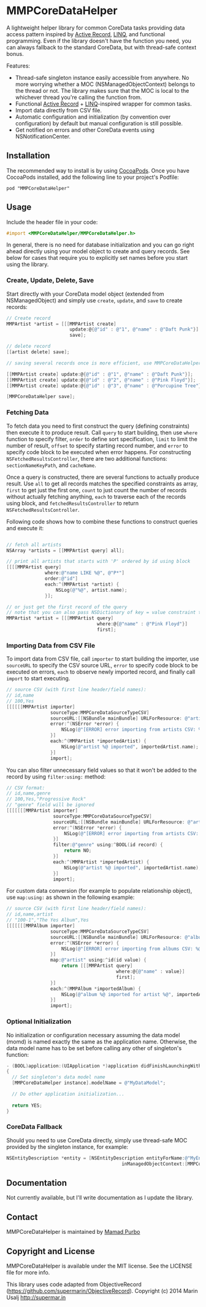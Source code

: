 MMPCoreDataHelper
=================

A lightweight helper library for common CoreData tasks providing data access pattern inspired by [Active Record](http://en.wikipedia.org/wiki/Active_record_pattern), [LINQ](http://en.wikipedia.org/wiki/Language_Integrated_Query), and functional programming. Even if the library doesn't have the function you need, you can always fallback to the standard CoreData, but with thread-safe context bonus.

Features:
* Thread-safe singleton instance easily accessible from anywhere. No more worrying whether a MOC (NSManagedObjectContext) belongs to the thread or not. The library makes sure that the MOC is local to the whichever thread you're calling the function from.
* Functional [Active Record](http://en.wikipedia.org/wiki/Active_record_pattern) + [LINQ](http://en.wikipedia.org/wiki/Language_Integrated_Query)-inspired wrapper for common tasks.
* Import data directly from CSV file.
* Automatic configuration and initialization (by convention over configuration) by default but manual configuration is still possible.
* Get notified on errors and other CoreData events using NSNotificationCenter.

## Installation

The recommended way to install is by using [CocoaPods](http://cocoapods.org/). Once you have CocoaPods installed, add the following line to your project's Podfile:
```
pod "MMPCoreDataHelper"
```

## Usage

Include the header file in your code:
```objectivec
#import <MMPCoreDataHelper/MMPCoreDataHelper.h>
```
In general, there is no need for database initialization and you can go right ahead directly using your model object to create and query records. See below for cases that require you to explicitly set names before you start using the library.

### Create, Update, Delete, Save

Start directly with your CoreData model object (extended from NSManagedObject) and simply use `create`, `update`, and  `save` to create records:
```objectivec
// Create record
MMPArtist *artist = [[[MMPArtist create] 
                       update:@{@"id" : @"1", @"name" : @"Daft Punk"}] 
                       save];

// delete record
[[artist delete] save];

// saving several records once is more efficient, use MMPCoreDataHelper instance to do bulk saving.

[[MMPArtist create] update:@{@"id" : @"1", @"name" : @"Daft Punk"}];
[[MMPArtist create] update:@{@"id" : @"2", @"name" : @"Pink Floyd"}];
[[MMPArtist create] update:@{@"id" : @"3", @"name" : @"Porcupine Tree"}];

[MMPCoreDataHelper save];

```

### Fetching Data

To fetch data you need to first construct the query (defining constraints) then execute it to produce result. Call `query` to start building, then use `where` function to specify filter, `order` to define sort specification, `limit` to limit the number of result, `offset` to specify starting record number, and `error` to specify code block to be executed when error happens. For constructing `NSFetchedResultsController`, there are two additional functions: `sectionNameKeyPath`, and `cacheName`.

Once a query is constructed, there are several functions to actually produce result. Use `all` to get all records matches the specified constraints as array, `first` to get just the first one, `count` to just count the number of records without actually fetching anything, `each` to traverse each of the records using block, and `fetchedResultsController` to return `NSFetchedResultsController`.

Following code shows how to combine these functions to construct queries and execute it:
```objectivec

// fetch all artists
NSArray *artists = [[MMPArtist query] all];

// print all artists that starts with 'P' ordered by id using block
[[[[MMPArtist query]
              where:@"name LIKE %@", @"P*"]
              order:@"id"]
              each:^(MMPArtist *artist) {
                  NSLog(@"%@", artist.name);
              }];

// or just get the first record of the query
// note that you can also pass NSDictionary of key = value constraint to where function
MMPArtist *artist = [[[MMPArtist query]
                                 where:@{@"name" : @"Pink Floyd"}]
                                 first];
```

### Importing Data from CSV File

To import data from CSV file, call `importer` to start building the importer, use `sourceURL` to specify the CSV source URL, `error` to specify code block to be executed on errors, `each` to observe newly imported record, and finally call `import` to start executing.
```objectivec
// source CSV (with first line header/field names):
// id,name
// 100,Yes
[[[[[[MMPArtist importer]
                sourceType:MMPCoreDataSourceTypeCSV]
                sourceURL:[[NSBundle mainBundle] URLForResource: @"artists" withExtension:@"csv"]]
                error:^(NSError *error) {
                    NSLog(@"[ERROR] error importing from artists CSV: %@", error);
                }]
                each:^(MMPArtist *importedArtist) {
                    NSLog(@"artist %@ imported", importedArtist.name);
                }]
                import];
```

You can also filter unnecessary field values so that it won't be added to the record by using `filter:using:` method:
```objectivec
// CSV format:
// id,name,genre
// 100,Yes,"Progressive Rock"
// "genre" field will be ignored
[[[[[[[MMPArtist importer]
                 sourceType:MMPCoreDataSourceTypeCSV]
                 sourceURL:[[NSBundle mainBundle] URLForResource: @"artists" withExtension:@"csv"]]
                 error:^(NSError *error) {
                     NSLog(@"[ERROR] error importing from artists CSV: %@", error);
                 }]
                 filter:@"genre" using:^BOOL(id record) {
                     return NO;
                 }]
                 each:^(MMPArtist *importedArtist) {
                     NSLog(@"artist %@ imported", importedArtist.name);
                 }]
                 import];
```

For custom data conversion (for example to populate relationship object), use `map:using:` as shown in the following example:
```objectivec
// source CSV (with first line header/field names):
// id,name,artist
// "100-1","The Yes Album",Yes
[[[[[[[MMPAlbum importer]
                sourceType:MMPCoreDataSourceTypeCSV]
                sourceURL:[[NSBundle mainBundle] URLForResource: @"albums" withExtension:@"csv"]]
                error:^(NSError *error) {
                    NSLog(@"[ERROR] error importing from albums CSV: %@", error);
                }]
                map:@"artist" using:^id(id value) {
                    return [[[MMPArtist query]
                                        where:@{@"name" : value}]
                                        first];
                }]
                each:^(MMPAlbum *importedAlbum) {
                    NSLog(@"album %@ imported for artist %@", importedAlbum.name, importedAlbum.artist.name);
                }]
                import];
```

### Optional Initialization

No initialization or configuration necessary assuming the data model (momd) is named exactly the same as the application name. Otherwise, the data model name has to be set before calling any other of singleton's function:
```objectivec
- (BOOL)application:(UIApplication *)application didFinishLaunchingWithOptions:(NSDictionary *)launchOptions
{
  // Set singleton's data model name
  [MMPCoreDataHelper instance].modelName = @"MyDataModel";

  // Do other application initialization...
  
  return YES;
}
```

### CoreData Fallback

Should you need to use CoreData directly, simply use thread-safe MOC provided by the singleton instance, for example:
```objectivec
NSEntityDescription *entity = [NSEntityDescription entityForName:@"MyEntity"
                                          inManagedObjectContext:[MMPCoreDataHelper instance].managedObjectContext];
```

## Documentation

Not currently available, but I'll write documentation as I update the library.

## Contact

MMPCoreDataHelper is maintained by [Mamad Purbo](https://twitter.com/purubo)


## Copyright and License

MMPCoreDataHelper is available under the MIT license. See the LICENSE file for more info.

This library uses code adapted from ObjectiveRecord (https://github.com/supermarin/ObjectiveRecord). Copyright (c) 2014 Marin Usalj <http://supermar.in>
